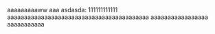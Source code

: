 aaaaaaaaaww
aaa
asdasda:
111111111111
aaaaaaaaaaaaaaaaaaaaaaaaaaaaaaaaaaaaaaaaaa
aaaaaaaaaaaaaaaaa
aaaaaaaaaaa

